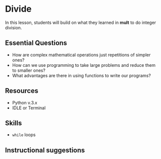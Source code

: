 # Divide
In this lesson, students will build on what they learned in **mult** to do integer
division.

## Essential Questions
* How are complex mathematical operations just repetitions of simpler ones?
* How can we use programming to take large problems and reduce them to smaller ones?
* What advantages are there in using functions to write our programs?

## Resources
* Python v.3.x
* IDLE or Terminal

## Skills
* `while` loops

## Instructional suggestions
